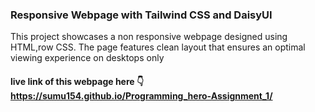 
### Responsive Webpage with Tailwind CSS and DaisyUI
This project showcases a non responsive webpage designed using HTML,row CSS. The page features clean layout that ensures an optimal viewing experience on desktops only


#### live link of this webpage here 👇https://sumu154.github.io/Programming_hero-Assignment_1/
